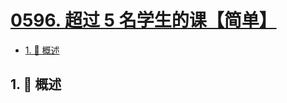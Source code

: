 # [0596. 超过 5 名学生的课【简单】](https://github.com/Tdahuyou/TNotes.leetcode/tree/main/notes/0596.%20%E8%B6%85%E8%BF%87%205%20%E5%90%8D%E5%AD%A6%E7%94%9F%E7%9A%84%E8%AF%BE%E3%80%90%E7%AE%80%E5%8D%95%E3%80%91)

<!-- region:toc -->

- [1. 📝 概述](#1--概述)

<!-- endregion:toc -->

## 1. 📝 概述
